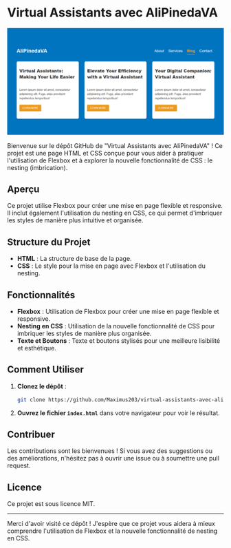 # Virtual Assistants avec AliPinedaVA

![Resultat](image.png)

Bienvenue sur le dépôt GitHub de "Virtual Assistants avec AliPinedaVA" ! Ce projet est une page HTML et CSS conçue pour vous aider à pratiquer l'utilisation de Flexbox et à explorer la nouvelle fonctionnalité de CSS : le nesting (imbrication).

## Aperçu

Ce projet utilise Flexbox pour créer une mise en page flexible et responsive. Il inclut également l'utilisation du nesting en CSS, ce qui permet d'imbriquer les styles de manière plus intuitive et organisée.

## Structure du Projet

- **HTML** : La structure de base de la page.
- **CSS** : Le style pour la mise en page avec Flexbox et l'utilisation du nesting.

## Fonctionnalités

- **Flexbox** : Utilisation de Flexbox pour créer une mise en page flexible et responsive.
- **Nesting en CSS** : Utilisation de la nouvelle fonctionnalité de CSS pour imbriquer les styles de manière plus organisée.
- **Texte et Boutons** : Texte et boutons stylisés pour une meilleure lisibilité et esthétique.

## Comment Utiliser

1. **Clonez le dépôt** :
   ```bash
   git clone https://github.com/Maximus203/virtual-assistants-avec-alipinedava
   ```

2. **Ouvrez le fichier `index.html`** dans votre navigateur pour voir le résultat.

## Contribuer

Les contributions sont les bienvenues ! Si vous avez des suggestions ou des améliorations, n'hésitez pas à ouvrir une issue ou à soumettre une pull request.

## Licence

Ce projet est sous licence MIT.

---

Merci d'avoir visité ce dépôt ! J'espère que ce projet vous aidera à mieux comprendre l'utilisation de Flexbox et la nouvelle fonctionnalité de nesting en CSS.